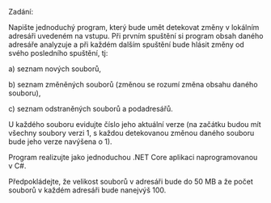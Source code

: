 Zadání:

Napište jednoduchý program, který bude umět detekovat změny v lokálním adresáři uvedeném na vstupu. Při prvním spuštění si program obsah daného adresáře analyzuje a při každém dalším spuštění bude hlásit změny od svého posledního spuštění, tj:

  a) seznam nových souborů,
  
  b) seznam změněných souborů (změnou se rozumí změna obsahu daného souboru),
  
  c) seznam odstraněných souborů a podadresářů.
  
U každého souboru evidujte číslo jeho aktuální verze (na začátku budou mít všechny soubory verzi 1, s každou detekovanou změnou daného souboru bude jeho verze navýšena o 1).

Program realizujte jako jednoduchou .NET Core aplikaci naprogramovanou v C#.

Předpokládejte, že velikost souborů v adresáři bude do 50 MB a že počet souborů v každém adresáři bude nanejvýš 100.
